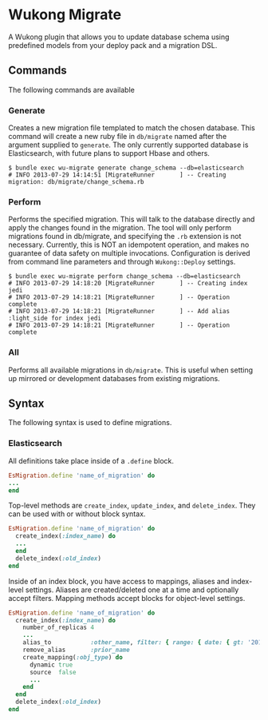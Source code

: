 # Wukong Migrate

A Wukong plugin that allows you to update database schema using predefined models from your deploy pack and a migration DSL.

## Commands

The following commands are available

### Generate

Creates a new migration file templated to match the chosen database. This command will create a new ruby file in `db/migrate` named after the argument supplied to `generate`. The only currently supported database is Elasticsearch, with future plans to support Hbase and others.

```
$ bundle exec wu-migrate generate change_schema --db=elasticsearch
# INFO 2013-07-29 14:14:51 [MigrateRunner       ] -- Creating migration: db/migrate/change_schema.rb
```

### Perform 

Performs the specified migration. This will talk to the database directly and apply the changes found in the migration. The tool will only perform migrations found in db/migrate, and specifying the `.rb` extension is not necessary. Currently, this is NOT an idempotent operation, and makes no guarantee of data safety on multiple invocations. Configuration is derived from command line parameters and through `Wukong::Deploy` settings.

```
$ bundle exec wu-migrate perform change_schema --db=elasticsearch
# INFO 2013-07-29 14:18:20 [MigrateRunner       ] -- Creating index jedi
# INFO 2013-07-29 14:18:21 [MigrateRunner       ] -- Operation complete
# INFO 2013-07-29 14:18:21 [MigrateRunner       ] -- Add alias :light_side for index jedi
# INFO 2013-07-29 14:18:21 [MigrateRunner       ] -- Operation complete
```

### All

Performs all available migrations in `db/migrate`. This is useful when setting up mirrored or development databases from existing migrations.

## Syntax

The following syntax is used to define migrations.

### Elasticsearch

All definitions take place inside of a `.define` block.

```ruby
EsMigration.define 'name_of_migration' do
...
end
```
Top-level methods are `create_index`, `update_index`, and `delete_index`. They can be used with or without block syntax.

```ruby
EsMigration.define 'name_of_migration' do
  create_index(:index_name) do
  ...
  end
  delete_index(:old_index)		   
end
```

Inside of an index block, you have access to mappings, aliases and index-level settings. Aliases are created/deleted one at a time and optionally accept filters. Mapping methods accept blocks for object-level settings.

```ruby
EsMigration.define 'name_of_migration' do
  create_index(:index_name) do
    number_of_replicas 4
    ...
    alias_to           :other_name, filter: { range: { date: { gt: '2013-05-05' } } }
    remove_alias       :prior_name
    create_mapping(:obj_type) do
      dynamic true
      source  false
      ...
    end			      
  end
  delete_index(:old_index)		   
end
```